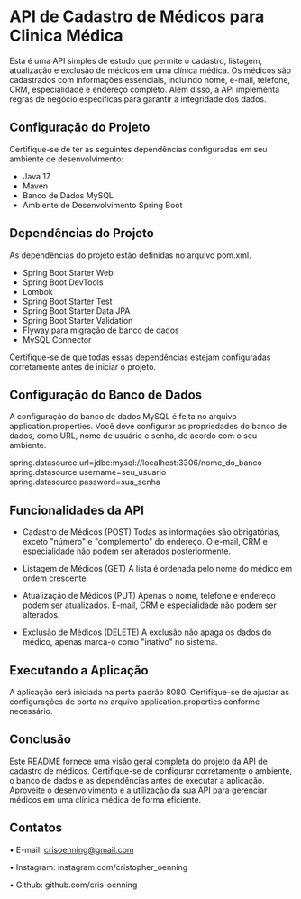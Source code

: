 # API de Cadastro de Médicos para Clinica Médica

Esta é uma API simples de estudo que permite o cadastro, listagem, atualização e exclusão de médicos em uma clínica médica. Os médicos são cadastrados com informações essenciais, incluindo nome, e-mail, telefone, CRM, especialidade e endereço completo. Além disso, a API implementa regras de negócio específicas para garantir a integridade dos dados.

## Configuração do Projeto

Certifique-se de ter as seguintes dependências configuradas em seu ambiente de desenvolvimento:
* Java 17
* Maven
* Banco de Dados MySQL
* Ambiente de Desenvolvimento Spring Boot

## Dependências do Projeto

As dependências do projeto estão definidas no arquivo pom.xml.

* Spring Boot Starter Web
* Spring Boot DevTools
* Lombok
* Spring Boot Starter Test
* Spring Boot Starter Data JPA
* Spring Boot Starter Validation
* Flyway para migração de banco de dados
* MySQL Connector

Certifique-se de que todas essas dependências estejam configuradas corretamente antes de iniciar o projeto.

## Configuração do Banco de Dados

A configuração do banco de dados MySQL é feita no arquivo application.properties. Você deve configurar as propriedades do banco de dados, como URL, nome de usuário e senha, de acordo com o seu ambiente.

spring.datasource.url=jdbc:mysql://localhost:3306/nome_do_banco
spring.datasource.username=seu_usuario
spring.datasource.password=sua_senha

## Funcionalidades da API

* Cadastro de Médicos (POST)
Todas as informações são obrigatórias, exceto "número" e "complemento" do endereço.
O e-mail, CRM e especialidade não podem ser alterados posteriormente.

* Listagem de Médicos (GET)
A lista é ordenada pelo nome do médico em ordem crescente.

* Atualização de Médicos (PUT)
Apenas o nome, telefone e endereço podem ser atualizados.
E-mail, CRM e especialidade não podem ser alterados.

* Exclusão de Médicos (DELETE)
A exclusão não apaga os dados do médico, apenas marca-o como "inativo" no sistema.

## Executando a Aplicação

A aplicação será iniciada na porta padrão 8080. Certifique-se de ajustar as configurações de porta no arquivo application.properties conforme necessário.

## Conclusão
Este README fornece uma visão geral completa do projeto da API de cadastro de médicos. Certifique-se de configurar corretamente o ambiente, o banco de dados e as dependências antes de executar a aplicação. Aproveite o desenvolvimento e a utilização da sua API para gerenciar médicos em uma clínica médica de forma eficiente.

## Contatos

• E-mail: crisoenning@gmail.com

• Instagram: instagram.com/cristopher_oenning

• Github: github.com/cris-oenning
